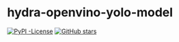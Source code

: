 # hydra-openvino-yolo-model
 [<img alt="PyPI -License" src="https://img.shields.io/pypi/l/autogoal">](https://autogoal.github.io/contributing) [<img alt="GitHub stars" src="https://img.shields.io/github/stars/dhruvsheth-ai/hydra-openvino-yolo-model?style=social">](https://github.com/dhruvsheth-ai/hydra-openvino-yolo-model/stargazers)
